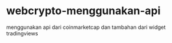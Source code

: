 # webcrypto-menggunakan-api
menggunakan api dari coinmarketcap dan tambahan dari widget tradingviews
